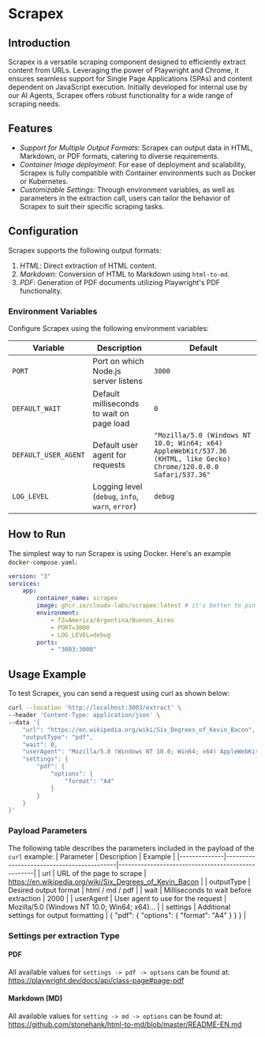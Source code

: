 # Scrapex

## Introduction

Scrapex is a versatile scraping component designed to efficiently extract content from URLs. Leveraging the power of Playwright and Chrome, it ensures seamless support for Single Page Applications (SPAs) and content dependent on JavaScript execution. Initially developed for internal use by our AI Agents, Scrapex offers robust functionality for a wide range of scraping needs.

## Features

-   _Support for Multiple Output Formats_: Scrapex can output data in HTML, Markdown, or PDF formats, catering to diverse requirements.
-   _Container Image deployment_: For ease of deployment and scalability, Scrapex is fully compatible with Container environments such as Docker or Kubernetes.
-   _Customizable Settings_: Through environment variables, as well as parameters in the extraction call, users can tailor the behavior of Scrapex to suit their specific scraping tasks.

## Configuration

Scrapex supports the following output formats:

1. _HTML_: Direct extraction of HTML content.
2. _Markdown_: Conversion of HTML to Markdown using `html-to-md`.
3. _PDF_: Generation of PDF documents utilizing Playwright's PDF functionality.

### Environment Variables

Configure Scrapex using the following environment variables:

| Variable             | Description                                      | Default                                                                                                             |
| -------------------- | ------------------------------------------------ | ------------------------------------------------------------------------------------------------------------------- |
| `PORT`               | Port on which Node.js server listens             | `3000`                                                                                                              |
| `DEFAULT_WAIT`       | Default milliseconds to wait on page load        | `0`                                                                                                                 |
| `DEFAULT_USER_AGENT` | Default user agent for requests                  | `"Mozilla/5.0 (Windows NT 10.0; Win64; x64) AppleWebKit/537.36 (KHTML, like Gecko) Chrome/120.0.0.0 Safari/537.36"` |
| `LOG_LEVEL`          | Logging level (`debug`, `info`, `warn`, `error`) | `debug`                                                                                                             |

## How to Run

The simplest way to run Scrapex is using Docker. Here's an example `docker-compose.yaml`:

```yaml
version: "3"
services:
    app:
        container_name: scrapex
        image: ghcr.io/cloudx-labs/scrapex:latest # it's better to pin down to a specific release version such as v0.1
        environment:
            - TZ=America/Argentina/Buenos_Aires
            - PORT=3000
            - LOG_LEVEL=debug
        ports:
            - "3003:3000"
```

## Usage Example

To test Scrapex, you can send a request using curl as shown below:

```bash
curl --location 'http://localhost:3003/extract' \
--header 'Content-Type: application/json' \
--data '{
    "url": "https://en.wikipedia.org/wiki/Six_Degrees_of_Kevin_Bacon",
    "outputType": "pdf",
    "wait": 0,
    "userAgent": "Mozilla/5.0 (Windows NT 10.0; Win64; x64) AppleWebKit/537.36 (KHTML, like Gecko) Chrome/120.0.0.0 Safari/537.36",
    "settings": {
        "pdf": {
            "options": {
                "format": "A4"
            }
        }
    }
}'
```

### Payload Parameters

The following table describes the parameters included in the payload of the `curl` example:
| Parameter | Description | Example |
|--------------|-------------------------------------------|---------------------------------------------------|
| url | URL of the page to scrape | https://en.wikipedia.org/wiki/Six_Degrees_of_Kevin_Bacon |
| outputType | Desired output format | html / md / pdf |
| wait | Milliseconds to wait before extraction | 2000 |
| userAgent | User agent to use for the request | Mozilla/5.0 (Windows NT 10.0; Win64; x64)... |
| settings | Additional settings for output formatting | { "pdf": { "options": { "format": "A4" } } } |

### Settings per extraction Type

#### PDF

All available values for `settings -> pdf -> options` can be found at: https://playwright.dev/docs/api/class-page#page-pdf

#### Markdown (MD)

All available values for `setting -> md -> options` can be found at: https://github.com/stonehank/html-to-md/blob/master/README-EN.md
